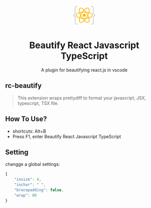 <div align="center">
    <a href="https://github.com/hatedMe/rc-beautify">
        <img src="https://github.com/hatedMe/rc-beautify/raw/master/res/logo.png">
    </a>
    <h1>Beautify React Javascript TypeScript</h1>
    <p>A plugin for beautifying react.js in vscode</p>
</div>

## rc-beautify
> This extension wraps prettydiff to format your javascript, JSX, typescript, TSX file.

## How To Use?
- shortcuts: Alt+B
- Press F1, enter Beautify React Javascript TypeScript

## Setting 
changge a global settings:
```javascript
{
    "insize": 4,
    "inchar": " ",
    "bracepadding": false,
    "wrap": 80
}
 ```
